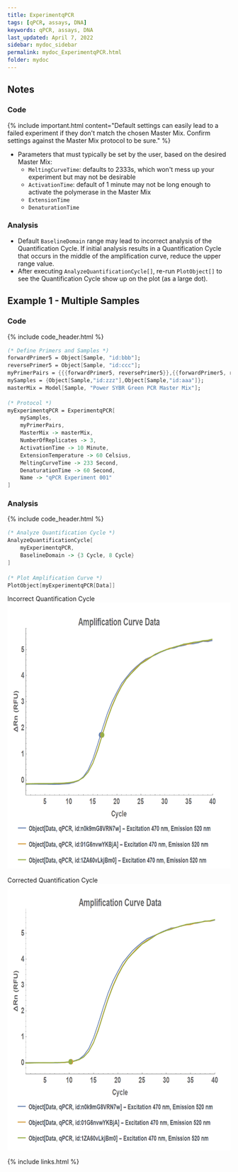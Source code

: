 ```yaml
---
title: ExperimentqPCR
tags: [qPCR, assays, DNA]
keywords: qPCR, assays, DNA
last_updated: April 7, 2022
sidebar: mydoc_sidebar
permalink: mydoc_ExperimentqPCR.html
folder: mydoc
---
```

## Notes
### Code
{% include important.html content="Default settings can easily lead to a failed experiment if they don't match the chosen Master Mix. Confirm settings against the Master Mix protocol to be sure." %}

- Parameters that must typically be set by the user, based on the desired Master Mix:
  - `MeltingCurveTime`: defaults to 2333s, which won't mess up your experiment but may not be desirable
  - `ActivationTime`: default of 1 minute may not be long enough to activate the polymerase in the Master Mix
  - `ExtensionTime`
  - `DenaturationTime`

### Analysis
- Default `BaselineDomain` range may lead to incorrect analysis of the Quantification Cycle. If initial analysis results in a Quantification Cycle that occurs in the middle of the amplification curve, reduce the upper range value.
- After executing `AnalyzeQuantificationCycle[]`, re-run `PlotObject[]` to see the Quantification Cycle show up on the plot (as a large dot).

## Example 1 - Multiple Samples
### Code
{% include code_header.html %}
```mathematica
(* Define Primers and Samples *)
forwardPrimer5 = Object[Sample, "id:bbb"];
reversePrimer5 = Object[Sample, "id:ccc"];
myPrimerPairs = {{{forwardPrimer5, reversePrimer5}},{{forwardPrimer5, reversePrimer5}}};
mySamples = {Object[Sample,"id:zzz"],Object[Sample,"id:aaa"]};
masterMix = Model[Sample, "Power SYBR Green PCR Master Mix"];

(* Protocol *)
myExperimentqPCR = ExperimentqPCR[
	mySamples,
	myPrimerPairs,
	MasterMix -> masterMix,
	NumberOfReplicates -> 3,
	ActivationTime -> 10 Minute,
	ExtensionTemperature -> 60 Celsius,
	MeltingCurveTime -> 233 Second,
	DenaturationTime -> 60 Second,
	Name -> "qPCR Experiment 001"
]
```

### Analysis
{% include code_header.html %}
```mathematica
(* Analyze Quantification Cycle *)
AnalyzeQuantificationCycle[
    myExperimentqPCR,
    BaselineDomain -> {3 Cycle, 8 Cycle}
]

(* Plot Amplification Curve *)
PlotObject[myExperimentqPCR[Data]]
```

Incorrect Quantification Cycle
<img src="/images/ExperimentqPCR.ex001.plot001.png" alt="Analysis 1" height="600"/>


Corrected Quantification Cycle
<img src="/images/ExperimentqPCR.ex001.plot002.png" alt="Analysis 2" height="600"/>


{% include links.html %}
